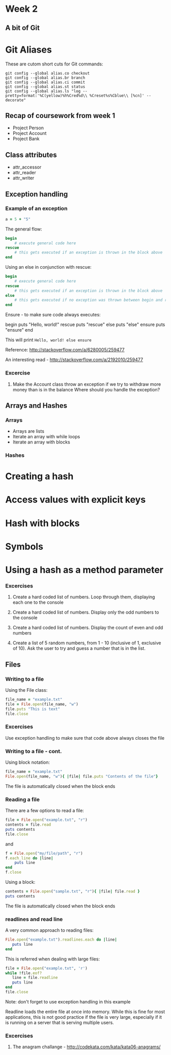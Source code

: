 # Week 2

## A bit of Git
# Git Aliases
These are cutom short cuts for Git commands:
```
git config --global alias.co checkout
git config --global alias.br branch
git config --global alias.ci commit
git config --global alias.st status
git config --global alias.ls "log --pretty=format:'%C(yellow)%h%Cred%d\\ %Creset%s%Cblue\\ [%cn]' --decorate"
```

## Recap of coursework from week 1
* Project Person
* Project Account
* Project Bank

## Class attributes 
* attr_accessor
* attr_reader
* attr_writer

## Exception handling

### Example of an exception
```ruby
a = 5 + "5"
```

The general flow:

```ruby 
begin
    # execute general code here
rescue
    # this gets executed if an exception is thrown in the block above
end
```

Using an else in conjunction with rescue:

```ruby 
begin
    # execute general code here
rescue
    # this gets executed if an exception is thrown in the block above
else
    # this gets executed if no exception was thrown between begin and rescue
end
```

Ensure - to make sure code always executes:

begin
  puts "Hello, world!"
rescue
  puts "rescue"
else
  puts "else"
ensure
  puts "ensure"
end

This will print ```Hello, world! else ensure```

Reference: http://stackoverflow.com/a/6280005/259477

An interesting read - http://stackoverflow.com/a/2192010/259477


### Excercise
1. Make the Account class throw an exception if we try to withdraw more money than is in the balance
Where should you handle the exception?

## Arrays and Hashes

### Arrays
* Arrays are lists
* Iterate an array with while loops
* Iterate an array with blocks

### Hashes
# Creating a hash
# Access values with explicit keys
# Hash with blocks
# Symbols 
# Using a hash as a method parameter

### Excercises
1. Create a hard coded list of numbers. Loop through them, displaying each one to the console

2. Create a hard coded list of numbers. Display only the odd numbers to the console

3. Create a hard coded list of numbers. Display the count of even and odd numbers

4. Create a list of 5 random numbers, from 1 - 10 (inclusive of 1, exclusive of 10). Ask the user to try and guess a number that is in the list.

## Files
### Writing to a file

Using the File class:

```ruby
file_name = "example.txt"
file = File.open(file_name, "w")
file.puts "This is text"
file.close
```

### Excercises

Use exception handling to make sure that code above always closes the file

### Writing to a file - cont.

Using block notation:

```ruby
file_name = "example.txt"
File.open(file_name, "w"){ |file| file.puts "Contents of the file"}
```
The file is automatically closed when the block ends


### Reading a file

There are a few options to read a file:

```ruby 
file = File.open("example.txt", "r")
contents = file.read
puts contents   
file.close
```

and

```ruby
f = File.open("my/file/path", "r") 
f.each_line do |line| 
	puts line 
end 
f.close
```

Using a block:

```ruby
contents = File.open("sample.txt", "r"){ |file| file.read }
puts contents
```

The file is automatically closed when the block ends

### readlines and read line

A very common approach to reading files:

```ruby
File.open("example.txt").readlines.each do |line|
   puts line
end
```

This is referred when dealing with large files:

```ruby
file = File.open("example.txt", 'r')
while !file.eof?
   line = file.readline
   puts line
end
file.close
```
Note: don't forget to use exception handling in this example

Readline loads the entire file at once into memory. While this is fine for most applications, this is not good practice if the file is very large, especially if it is running on a server that is serving multiple users.

### Excercises
1. The anagram challange - http://codekata.com/kata/kata06-anagrams/



